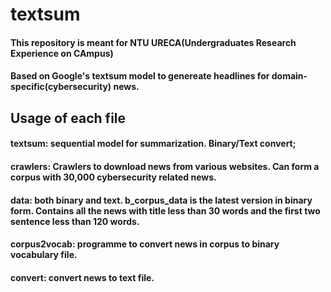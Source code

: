 # textsum

#### This repository is meant for NTU URECA(Undergraduates Research Experience on CAmpus)
#### Based on Google's textsum model to genereate headlines for domain-specific(cybersecurity) news.

## Usage of each file
#### textsum: sequential model for summarization. Binary/Text convert;
#### crawlers: Crawlers to download news from various websites. Can form a corpus with 30,000 cybersecurity related news.
#### data: both binary and text. b_corpus_data is the latest version in binary form. Contains all the news with title less than 30 words and the first two sentence less than 120 words.
#### corpus2vocab: programme to convert news in corpus to binary vocabulary file.
#### convert: convert news to text file.

